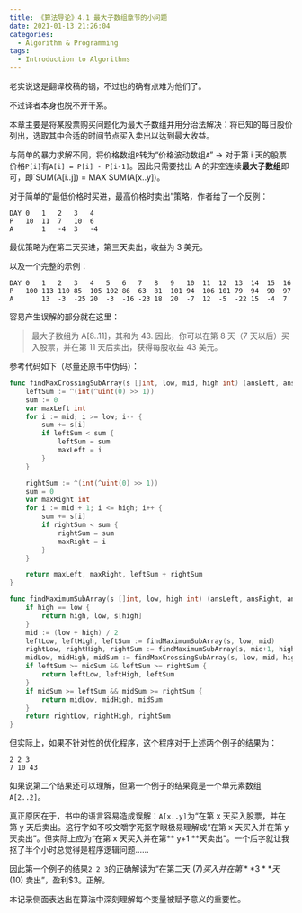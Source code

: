 ```yaml
---
title: 《算法导论》4.1 最大子数组章节的小问题
date: 2021-01-13 21:26:04
categories:
  - Algorithm & Programming
tags:
  - Introduction to Algorithms
---
```


老实说这是翻译校稿的锅，不过也的确有点难为他们了。

不过译者本身也脱不开干系。

<!--more-->

本章主要是将某股票购买问题化为最大子数组并用分治法解决：将已知的每日股价列出，选取其中合适的时间节点买入卖出以达到最大收益。

与简单的暴力求解不同，将价格数组`P`转为“价格波动数组`A`” -> 对于第 i 天的股票价格`P[i]`有`A[i] = P[i] - P[i-1]`。因此只需要找出 A 的非空连续**最大子数组**即可，即`SUM(A[i..j]) = MAX SUM(A[x..y])。

对于简单的“最低价格时买进，最高价格时卖出”策略，作者给了一个反例：
```
DAY	0	1	2	3	4
P	10	11	7	10	6
A		1	-4	3	-4
```

最优策略为在第二天买进，第三天卖出，收益为 3 美元。

以及一个完整的示例：

```
DAY	0	1	2	3	4	5	6	7	8	9	10	11	12	13	14	15	16
P	100	113	110	85	105	102	86	63	81	101	94	106	101	79	94	90	97
A		13	-3	-25	20	-3	-16	-23	18	20	-7	12	-5	-22	15	-4	7
```

容易产生误解的部分就在这里：

> 最大子数组为 A[8..11]，其和为 43. 因此，你可以在第 8 天（7 天以后）买入股票，并在第 11 天后卖出，获得每股收益 43 美元。

参考代码如下（尽量还原书中伪码）：

```Go
func findMaxCrossingSubArray(s []int, low, mid, high int) (ansLeft, ansRight, ansSum int) {
	leftSum := ^(int(^uint(0) >> 1))
	sum := 0
	var maxLeft int
	for i := mid; i >= low; i-- {
		sum += s[i]
		if leftSum < sum {
			leftSum = sum
			maxLeft = i
		}
	}

	rightSum := ^(int(^uint(0) >> 1))
	sum = 0
	var maxRight int
	for i := mid + 1; i <= high; i++ {
		sum += s[i]
		if rightSum < sum {
			rightSum = sum
			maxRight = i
		}
	}

	return maxLeft, maxRight, leftSum + rightSum
}

func findMaximumSubArray(s []int, low, high int) (ansLeft, ansRight, ansSum int) {
	if high == low {
		return high, low, s[high]
	}
	mid := (low + high) / 2
	leftLow, leftHigh, leftSum := findMaximumSubArray(s, low, mid)
	rightLow, rightHigh, rightSum := findMaximumSubArray(s, mid+1, high)
	midLow, midHigh, midSum := findMaxCrossingSubArray(s, low, mid, high)
	if leftSum >= midSum && leftSum >= rightSum {
		return leftLow, leftHigh, leftSum
	}
	if midSum >= leftSum && midSum >= rightSum {
		return midLow, midHigh, midSum
	}
	return rightLow, rightHigh, rightSum
}
```

但实际上，如果不针对性的优化程序，这个程序对于上述两个例子的结果为：

```
2 2 3
7 10 43
```

如果说第二个结果还可以理解，但第一个例子的结果竟是一个单元素数组`A[2..2]`。

真正原因在于，书中的语言容易造成误解：`A[x..y]`为“在第 x 天买入股票，并在第 y 天后卖出。这行字如不咬文嚼字死抠字眼极易理解成“在第 x 天买入并在第 y 天卖出”。但实际上应为“在第 x 天买入并在第** y+1 **天卖出”。一个后字就让我抠了半个小时总觉得是程序逻辑问题……

因此第一个例子的结果`2 2 3`的正确解读为“在第二天 ($7) 买入并在第** 3 **天 ($10) 卖出”，盈利$3。正解。

本记录侧面表达出在算法中深刻理解每个变量被赋予意义的重要性。
